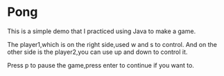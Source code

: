 # Pong

This is a simple demo that I practiced using Java to make a game.

The player1,which is on the right side,used w and s to control.
And on the other side is the player2,you can use up and down to control it.

Press p to pause the game,press enter to continue if you want to.
